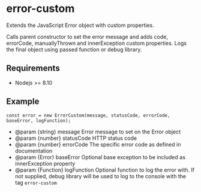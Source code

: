 # error-custom

Extends the JavaScript Error object with custom properties.

Calls parent constructor to set the error message and adds code, errorCode, manuallyThrown and innerException custom properties.
Logs the final object using passed function or debug library.

## Requirements

* Nodejs >= 8.10

## Example

```
const error = new ErrorCustom(message, statusCode, errorCode, baseError, logFunction);
```

   * @param {string} message
Error message to set on the Error object
   * @param {number} statusCode
HTTP status code
   * @param {number} errorCode
The specific error code as defined in documentation
   * @param {Error} baseError
Optional base exception to be included as innerException property
   * @param {Function} logFunction
Optional function to log the error with. If not supplied, debug library will be used
to log to the console with the tag `error-custom`
